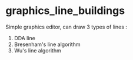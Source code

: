 # graphics_line_buildings
Simple graphics editor, can draw 3 types of lines :

  1. DDA line
  2. Bresenham's line algorithm
  3. Wu's line algorithm
